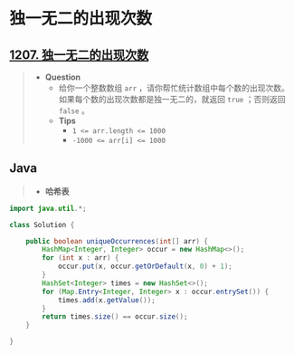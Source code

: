# 独一无二的出现次数

## [1207. 独一无二的出现次数](https://leetcode.cn/problems/unique-number-of-occurrences/)

> - **Question**
>   - 给你一个整数数组 `arr` ，请你帮忙统计数组中每个数的出现次数。如果每个数的出现次数都是独一无二的，就返回 `true` ；否则返回 `false` 。
>   - **Tips**
>     - `1 <= arr.length <= 1000`
>     - `-1000 <= arr[i] <= 1000`

## Java

> - **哈希表**

```java
import java.util.*;

class Solution {

    public boolean uniqueOccurrences(int[] arr) {
        HashMap<Integer, Integer> occur = new HashMap<>();
        for (int x : arr) {
            occur.put(x, occur.getOrDefault(x, 0) + 1);
        }
        HashSet<Integer> times = new HashSet<>();
        for (Map.Entry<Integer, Integer> x : occur.entrySet()) {
            times.add(x.getValue());
        }
        return times.size() == occur.size();
    }

}
```
